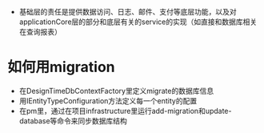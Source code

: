 ﻿* 基础层的责任是提供数据访问、日志、邮件、支付等底层功能，以及对applicationCore层的部分和底层有关的service的实现（如直接和数据库相关在查询报表）

# 如何用migration
* 在DesignTimeDbContextFactory里定义migrate的数据库信息
* 用IEntityTypeConfiguration方法定义每一个entity的配置
* 在pm里，通过在项目infrastructure里运行add-migration和update-database等命令来同步数据库结构